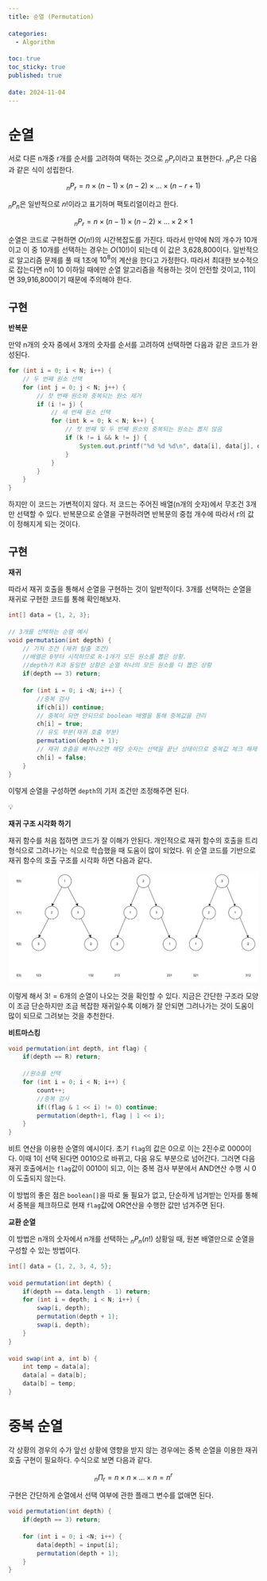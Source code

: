 ```yaml
---
title: 순열 (Permutation)

categories:
  - Algorithm

toc: true
toc_sticky: true
published: true
 
date: 2024-11-04
---
```


# 순열

서로 다른 n개중 r개를 순서를 고려하여 택하는 것으로 $_nP_r$이라고 표현한다. $_nP_r$은 다음과 같은 식이 성립한다.

$$
_nP_r = n \times (n - 1) \times (n - 2) \times ... \times (n - r + 1)
$$

$_nP_n$은 일반적으로 $n!$이라고 표기하며 팩토리얼이라고 한다.

$$
_nP_r = n \times (n - 1) \times (n - 2) \times ... \times 2 \times 1
$$

순열은 코드로 구현하면 $O(n!)$의 시간복잡도를 가진다. 따라서 만약에 N의 개수가 10개이고 이 중 10개를 선택하는 경우는 $O(10!)$이 되는데 이 값은 3,628,800이다. 일반적으로 알고리즘 문제를 풀 때 1초에 $10^8$의 계산을 한다고 가정한다. 따라서 최대한 보수적으로 잡는다면 n이 10 이하일 때에만 순열 알고리즘을 적용하는 것이 안전할 것이고, 11이면 39,916,800이기 때문에 주의해야 한다.

## **구현**

**반복문**

만약 n개의 숫자 중에서 3개의 숫자를 순서를 고려하여 선택하면 다음과 같은 코드가 완성된다.

```java
for (int i = 0; i < N; i++) {
    // 두 번째 원소 선택
    for (int j = 0; j < N; j++) {
        // 첫 번째 원소와 중복되는 원소 제거
        if (i != j) {
            // 세 번째 원소 선택
            for (int k = 0; k < N; k++) {
                // 첫 번째 및 두 번째 원소와 중복되는 원소는 뽑지 않음
                if (k != i && k != j) {
                    System.out.printf("%d %d %d\n", data[i], data[j], data[k]);	
                }
            }
        }
    }
}
```

하지만 이 코드는 가변적이지 않다. 저 코드는 주어진 배열(n개의 숫자)에서 무조건 3개만 선택할 수 있다. 반복문으로 순열을 구현하려면 반복문의 중첩 개수에 따라서 r의 값이 정해지게 되는 것이다.

## **구현**

**재귀**

따라서 재귀 호출을 통해서 순열을 구현하는 것이 일반적이다. 3개를 선택하는 순열을 재귀로 구현한 코드를 통해 확인해보자.

```java
int[] data = {1, 2, 3};

// 3개를 선택하는 순열 예시
void permutation(int depth) {
    // 기저 조건 (재귀 탈출 조건)
    //배열은 0부터 시작하므로 R-1개가 모든 원소를 뽑은 상황. 
    //depth가 R과 동일한 상황은 순열 하나의 모든 원소를 다 뽑은 상황
    if(depth == 3) return;

    for (int i = 0; i <N; i++) {
        //중복 검사
        if(ch[i]) continue;
        // 중복이 되면 안되므로 boolean 배열을 통해 중복값을 관리
        ch[i] = true;
        // 유도 부분(재귀 호출 부분)
        permutation(depth + 1);
        // 재귀 호출을 빠져나오면 해당 숫자는 선택을 끝난 상태이므로 중복값 체크 해제
        ch[i] = false;
    }
}
```

이렇게 순열을 구성하면 `depth`의 기저 조건만 조정해주면 된다. 

<aside>
💡

**재귀 구조 시각화 하기**

재귀 함수를 처음 접하면 코드가 잘 이해가 안된다. 개인적으로 재귀 함수의 호출을 트리 형식으로 그려나가는 식으로 학습했을 때 도움이 많이 되었다. 위 순열 코드를 기반으로 재귀 함수의 호출 구조를 시각화 하면 다음과 같다.

![image.png](/docs_images/permutation-01.png)

이렇게 해서 $3! = 6$개의 순열이 나오는 것을 확인할 수 있다. 지금은 간단한 구조라 모양이 조금 단순하지만 조금 복잡한 재귀일수록 이해가 잘 안되면 그려나가는 것이 도움이 많이 되므로 그려보는 것을 추천한다.

</aside>

**비트마스킹**

```java
void permutation(int depth, int flag) { 
    if(depth == R) return;

    //원소를 선택
    for (int i = 0; i < N; i++) {
        count++;
        //중복 검사
        if((flag & 1 << i) != 0) continue;
        permutation(depth+1, flag | 1 << i);
    }
}
```

비트 연산을 이용한 순열의 예시이다. 초기 `flag`의 값은 0으로 이는 2진수로 0000이다. 이때 1이 선택 된다면 0010으로 바뀌고, 다음 유도 부분으로 넘어간다. 그러면 다음 재귀 호출에서는 `flag`값이 0010이 되고, 이는 중복 검사 부분에서 AND연산 수행 시 0이 도출되지 않는다. 

이 방법의 좋은 점은 `boolean[]`을 따로 둘 필요가 없고, 단순하게 넘겨받는 인자를 통해서 중복을 체크하므로 현재 `flag`값에 OR연산을 수행한 값만 넘겨주면 된다.

**교환 순열**

이 방법은 n개의 숫자에서 n개를 선택하는 $_nP_n(n!)$ 상황일 때, 원본 배열만으로 순열을 구성할 수 있는 방법이다.

```java
int[] data = {1, 2, 3, 4, 5};

void permutation(int depth) {
    if(depth == data.length - 1) return;
    for (int i = depth; i < N; i++) {
        swap(i, depth);
        permutation(depth + 1);
        swap(i, depth);
    }
}

void swap(int a, int b) {
    int temp = data[a];
    data[a] = data[b];
    data[b] = temp;
}
```

# 중복 순열

각 상황의 경우의 수가 앞선 상황에 영향을 받지 않는 경우에는 중복 순열을 이용한 재귀 호출 구현이 필요하다. 수식으로 보면 다음과 같다.

$$
_n \Pi _r = n \times n \times ... \times n = n^r
$$

구현은 간단하게 순열에서 선택 여부에 관한 플래그 변수를 없애면 된다.

```java
void permutation(int depth) {
    if(depth == 3) return;

    for (int i = 0; i <N; i++) {
        data[depth] = input[i];
        permutation(depth + 1);
    }
}
```